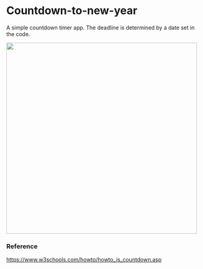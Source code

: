# Countdown-to-new-year
A simple countdown timer app. The deadline is determined by a date set in the code.

<img src="https://github.com/szuyuchen/countdown-to-new-year/blob/main/readme.png?raw=true" width=500>

### Reference
https://www.w3schools.com/howto/howto_js_countdown.asp
